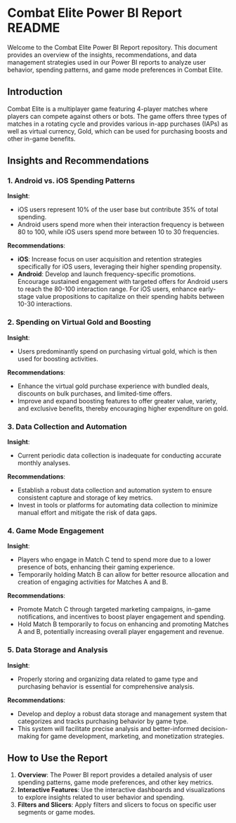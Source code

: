 # Combat Elite Power BI Report README

Welcome to the Combat Elite Power BI Report repository. This document provides an overview of the insights, recommendations, and data management strategies used in our Power BI reports to analyze user behavior, spending patterns, and game mode preferences in Combat Elite.

## Introduction

Combat Elite is a multiplayer game featuring 4-player matches where players can compete against others or bots. The game offers three types of matches in a rotating cycle and provides various in-app purchases (IAPs) as well as virtual currency, Gold, which can be used for purchasing boosts and other in-game benefits.

## Insights and Recommendations

### 1. Android vs. iOS Spending Patterns

**Insight**:
- iOS users represent 10% of the user base but contribute 35% of total spending.
- Android users spend more when their interaction frequency is between 80 to 100, while iOS users spend more between 10 to 30 frequencies.

**Recommendations**:
- **iOS**: Increase focus on user acquisition and retention strategies specifically for iOS users, leveraging their higher spending propensity.
- **Android**: Develop and launch frequency-specific promotions. Encourage sustained engagement with targeted offers for Android users to reach the 80-100 interaction range. For iOS users, enhance early-stage value propositions to capitalize on their spending habits between 10-30 interactions.

### 2. Spending on Virtual Gold and Boosting

**Insight**:
- Users predominantly spend on purchasing virtual gold, which is then used for boosting activities.

**Recommendations**:
- Enhance the virtual gold purchase experience with bundled deals, discounts on bulk purchases, and limited-time offers.
- Improve and expand boosting features to offer greater value, variety, and exclusive benefits, thereby encouraging higher expenditure on gold.

### 3. Data Collection and Automation

**Insight**:
- Current periodic data collection is inadequate for conducting accurate monthly analyses.

**Recommendations**:
- Establish a robust data collection and automation system to ensure consistent capture and storage of key metrics.
- Invest in tools or platforms for automating data collection to minimize manual effort and mitigate the risk of data gaps.

### 4. Game Mode Engagement

**Insight**:
- Players who engage in Match C tend to spend more due to a lower presence of bots, enhancing their gaming experience.
- Temporarily holding Match B can allow for better resource allocation and creation of engaging activities for Matches A and B.

**Recommendations**:
- Promote Match C through targeted marketing campaigns, in-game notifications, and incentives to boost player engagement and spending.
- Hold Match B temporarily to focus on enhancing and promoting Matches A and B, potentially increasing overall player engagement and revenue.

### 5. Data Storage and Analysis

**Insight**:
- Properly storing and organizing data related to game type and purchasing behavior is essential for comprehensive analysis.

**Recommendations**:
- Develop and deploy a robust data storage and management system that categorizes and tracks purchasing behavior by game type.
- This system will facilitate precise analysis and better-informed decision-making for game development, marketing, and monetization strategies.

## How to Use the Report

1. **Overview**: The Power BI report provides a detailed analysis of user spending patterns, game mode preferences, and other key metrics.
2. **Interactive Features**: Use the interactive dashboards and visualizations to explore insights related to user behavior and spending.
3. **Filters and Slicers**: Apply filters and slicers to focus on specific user segments or game modes.


